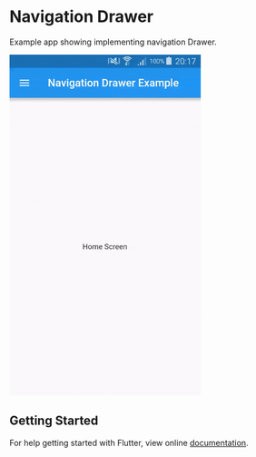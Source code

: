 # Navigation Drawer

Example app showing implementing navigation Drawer.

<img src="demo_img.gif" height="600em" />


## Getting Started

For help getting started with Flutter, view online [documentation](http://flutter.io/).